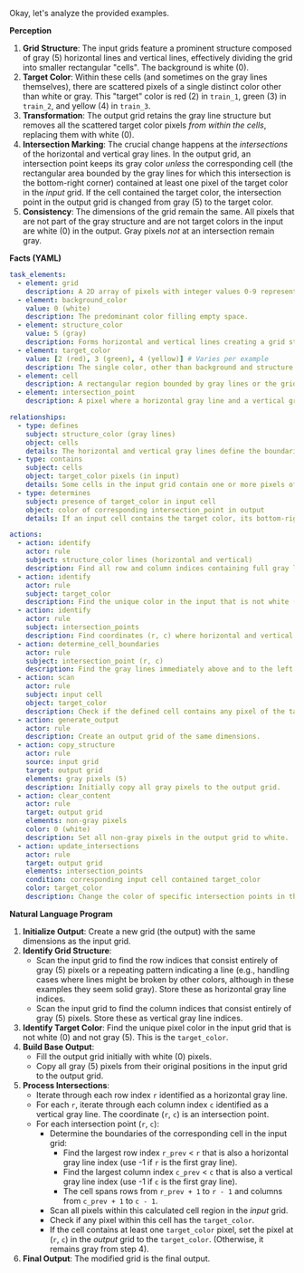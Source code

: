 Okay, let's analyze the provided examples.

**Perception**

1.  **Grid Structure**: The input grids feature a prominent structure composed of gray (5) horizontal lines and vertical lines, effectively dividing the grid into smaller rectangular "cells". The background is white (0).
2.  **Target Color**: Within these cells (and sometimes on the gray lines themselves), there are scattered pixels of a single distinct color other than white or gray. This "target" color is red (2) in `train_1`, green (3) in `train_2`, and yellow (4) in `train_3`.
3.  **Transformation**: The output grid retains the gray line structure but removes all the scattered target color pixels *from within the cells*, replacing them with white (0).
4.  **Intersection Marking**: The crucial change happens at the *intersections* of the horizontal and vertical gray lines. In the output grid, an intersection point keeps its gray color *unless* the corresponding cell (the rectangular area bounded by the gray lines for which this intersection is the bottom-right corner) contained at least one pixel of the target color in the *input* grid. If the cell contained the target color, the intersection point in the output grid is changed from gray (5) to the target color.
5.  **Consistency**: The dimensions of the grid remain the same. All pixels that are not part of the gray structure and are not target colors in the input are white (0) in the output. Gray pixels *not* at an intersection remain gray.

**Facts (YAML)**


```yaml
task_elements:
  - element: grid
    description: A 2D array of pixels with integer values 0-9 representing colors.
  - element: background_color
    value: 0 (white)
    description: The predominant color filling empty space.
  - element: structure_color
    value: 5 (gray)
    description: Forms horizontal and vertical lines creating a grid structure.
  - element: target_color
    value: [2 (red), 3 (green), 4 (yellow)] # Varies per example
    description: The single color, other than background and structure colors, present in the input grid. Represents the 'content' of the cells.
  - element: cell
    description: A rectangular region bounded by gray lines or the grid edges.
  - element: intersection_point
    description: A pixel where a horizontal gray line and a vertical gray line cross. Corresponds to the bottom-right corner of a specific cell.

relationships:
  - type: defines
    subject: structure_color (gray lines)
    object: cells
    details: The horizontal and vertical gray lines define the boundaries of the cells.
  - type: contains
    subject: cells
    object: target_color pixels (in input)
    details: Some cells in the input grid contain one or more pixels of the target color.
  - type: determines
    subject: presence of target_color in input cell
    object: color of corresponding intersection_point in output
    details: If an input cell contains the target color, its bottom-right intersection point becomes the target color in the output; otherwise, it remains gray.

actions:
  - action: identify
    actor: rule
    subject: structure_color lines (horizontal and vertical)
    description: Find all row and column indices containing full gray lines.
  - action: identify
    actor: rule
    subject: target_color
    description: Find the unique color in the input that is not white (0) or gray (5).
  - action: identify
    actor: rule
    subject: intersection_points
    description: Find coordinates (r, c) where horizontal and vertical gray lines cross.
  - action: determine_cell_boundaries
    actor: rule
    subject: intersection_point (r, c)
    description: Find the gray lines immediately above and to the left (r_prev, c_prev) to define the cell boundaries (rows r_prev+1 to r-1, cols c_prev+1 to c-1). Handle grid edges.
  - action: scan
    actor: rule
    subject: input cell
    object: target_color
    description: Check if the defined cell contains any pixel of the target_color in the input grid.
  - action: generate_output
    actor: rule
    description: Create an output grid of the same dimensions.
  - action: copy_structure
    actor: rule
    source: input grid
    target: output grid
    elements: gray pixels (5)
    description: Initially copy all gray pixels to the output grid.
  - action: clear_content
    actor: rule
    target: output grid
    elements: non-gray pixels
    color: 0 (white)
    description: Set all non-gray pixels in the output grid to white.
  - action: update_intersections
    actor: rule
    target: output grid
    elements: intersection_points
    condition: corresponding input cell contained target_color
    color: target_color
    description: Change the color of specific intersection points in the output grid based on the content of their corresponding input cell.

```


**Natural Language Program**

1.  **Initialize Output**: Create a new grid (the output) with the same dimensions as the input grid.
2.  **Identify Grid Structure**:
    *   Scan the input grid to find the row indices that consist entirely of gray (5) pixels or a repeating pattern indicating a line (e.g., handling cases where lines might be broken by other colors, although in these examples they seem solid gray). Store these as horizontal gray line indices.
    *   Scan the input grid to find the column indices that consist entirely of gray (5) pixels. Store these as vertical gray line indices.
3.  **Identify Target Color**: Find the unique pixel color in the input grid that is not white (0) and not gray (5). This is the `target_color`.
4.  **Build Base Output**:
    *   Fill the output grid initially with white (0) pixels.
    *   Copy all gray (5) pixels from their original positions in the input grid to the output grid.
5.  **Process Intersections**:
    *   Iterate through each row index `r` identified as a horizontal gray line.
    *   For each `r`, iterate through each column index `c` identified as a vertical gray line. The coordinate (`r`, `c`) is an intersection point.
    *   For each intersection point (`r`, `c`):
        *   Determine the boundaries of the corresponding cell in the input grid:
            *   Find the largest row index `r_prev` < `r` that is also a horizontal gray line index (use -1 if `r` is the first gray line).
            *   Find the largest column index `c_prev` < `c` that is also a vertical gray line index (use -1 if `c` is the first gray line).
            *   The cell spans rows from `r_prev + 1` to `r - 1` and columns from `c_prev + 1` to `c - 1`.
        *   Scan all pixels within this calculated cell region in the *input* grid.
        *   Check if any pixel within this cell has the `target_color`.
        *   If the cell contains at least one `target_color` pixel, set the pixel at (`r`, `c`) in the *output* grid to the `target_color`. (Otherwise, it remains gray from step 4).
6.  **Final Output**: The modified grid is the final output.